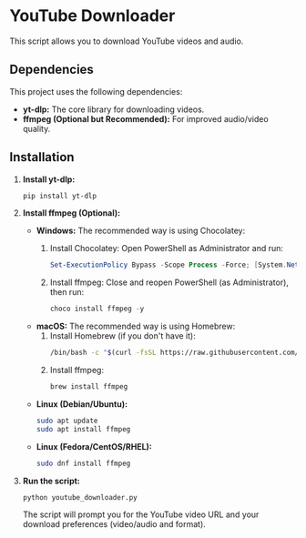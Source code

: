# YouTube Downloader

This script allows you to download YouTube videos and audio.

## Dependencies

This project uses the following dependencies:

*   **yt-dlp:** The core library for downloading videos.
*   **ffmpeg (Optional but Recommended):** For improved audio/video quality.

## Installation

1.  **Install yt-dlp:**

    ```bash
    pip install yt-dlp
    ```

2.  **Install ffmpeg (Optional):**

    *   **Windows:** The recommended way is using Chocolatey:
        1.  Install Chocolatey: Open PowerShell as Administrator and run:

            ```powershell
            Set-ExecutionPolicy Bypass -Scope Process -Force; [System.Net.ServicePointManager]::SecurityProtocol = [System.Net.ServicePointManager]::SecurityProtocol -bor 3072; iex ((New-Object System.Net.WebClient).DownloadString('https://community.chocolatey.org/install.ps1'))
            ```
        2.  Install ffmpeg: Close and reopen PowerShell (as Administrator), then run:

            ```powershell
            choco install ffmpeg -y
            ```
    *   **macOS:** The recommended way is using Homebrew:
        1. Install Homebrew (if you don't have it):
           ```bash
           /bin/bash -c "$(curl -fsSL https://raw.githubusercontent.com/Homebrew/install/HEAD/install.sh)"
           ```
        2. Install ffmpeg:
           ```bash
           brew install ffmpeg
           ```
    *   **Linux (Debian/Ubuntu):**
        ```bash
        sudo apt update
        sudo apt install ffmpeg
        ```
    *   **Linux (Fedora/CentOS/RHEL):**
        ```bash
        sudo dnf install ffmpeg
        ```

3.  **Run the script:**

    ```bash
    python youtube_downloader.py
    ```

    The script will prompt you for the YouTube video URL and your download preferences (video/audio and format).